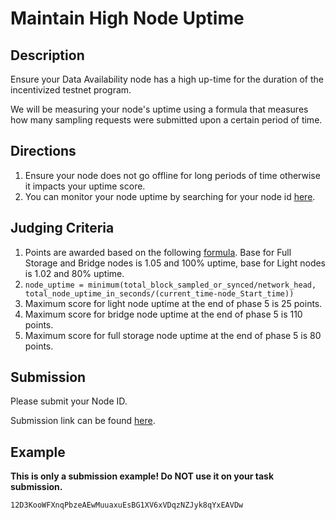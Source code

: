 # Maintain High Node Uptime

## Description

Ensure your Data Availability node has a high up-time for the duration of
the incentivized testnet program.

We will be measuring your node's uptime using a formula that measures
how many sampling requests were submitted upon a certain period of time.

## Directions

1. Ensure your node does not go offline for long periods of time
  otherwise it impacts your uptime score.
2. You can monitor your node uptime by searching for your node id [here](https://tiascan.com).

## Judging Criteria

1. Points are awarded based on the following [formula](https://www.wolframalpha.com/input?i=y%3D1.05%5Ex%2F1.05%5E100+from+0+to+100). 
Base for Full Storage and Bridge nodes is 1.05 and 100% uptime, base for Light nodes is 1.02 and 80% uptime.
2. `node_uptime = minimum(total_block_sampled_or_synced/network_head, total_node_uptime_in_seconds/(current_time-node_Start_time))`
3. Maximum score for light node uptime at the end of phase 5 is 25 points.
4. Maximum score for bridge node uptime at the end of phase 5 is 110 points.
5. Maximum score for full storage node uptime at the end of phase 5 is 80 points.

## Submission

Please submit your Node ID.

Submission link can be found [here](https://celestia.knack.com/theblockspacerace#testnet-portal).

## Example

**This is only a submission example! Do NOT use it on your task submission.**

 `12D3KooWFXnqPbzeAEwMuuaxuEsBG1XV6xVDqzNZJyk8qYxEAVDw`
